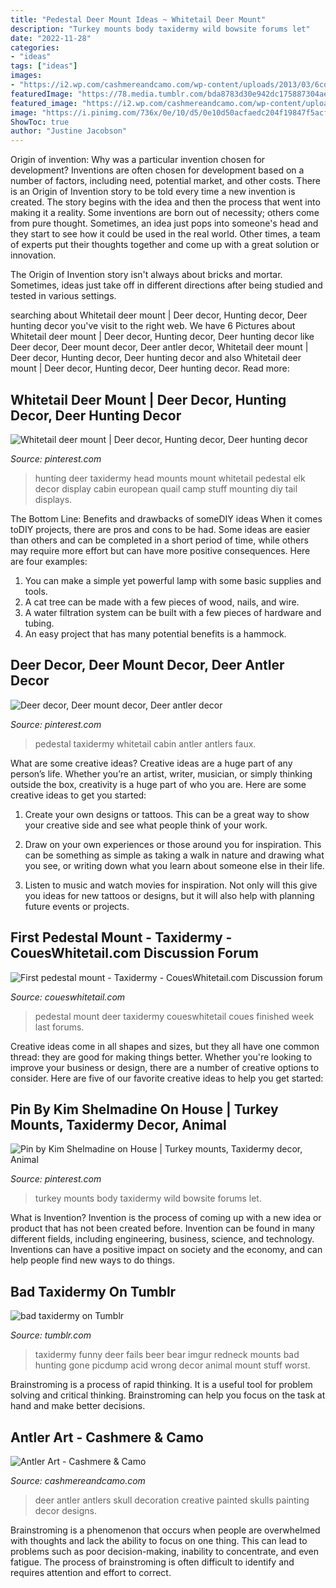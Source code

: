 ```yaml
---
title: "Pedestal Deer Mount Ideas ~ Whitetail Deer Mount"
description: "Turkey mounts body taxidermy wild bowsite forums let"
date: "2022-11-28"
categories:
- "ideas"
tags: ["ideas"]
images:
- "https://i2.wp.com/cashmereandcamo.com/wp-content/uploads/2013/03/6cd7157fa048422fb50753cb42784225.jpg"
featuredImage: "https://78.media.tumblr.com/bda8783d30e942dc175887304aecb97b/tumblr_midotosfGg1r330fso1_500.jpg"
featured_image: "https://i2.wp.com/cashmereandcamo.com/wp-content/uploads/2013/03/6cd7157fa048422fb50753cb42784225.jpg"
image: "https://i.pinimg.com/736x/0e/10/d5/0e10d50acfaedc204f19847f5acf66ca.jpg"
ShowToc: true
author: "Justine Jacobson"
---
```



Origin of invention: Why was a particular invention chosen for development?
Inventions are often chosen for development based on a number of factors, including need, potential market, and other costs. There is an Origin of Invention story to be told every time a new invention is created. The story begins with the idea and then the process that went into making it a reality. 
Some inventions are born out of necessity; others come from pure thought. Sometimes, an idea just pops into someone's head and they start to see how it could be used in the real world. Other times, a team of experts put their thoughts together and come up with a great solution or innovation. 

The Origin of Invention story isn't always about bricks and mortar. Sometimes, ideas just take off in different directions after being studied and tested in various settings.

	

		
searching about Whitetail deer mount | Deer decor, Hunting decor, Deer hunting decor you've visit to the right web. We have 6 Pictures about Whitetail deer mount | Deer decor, Hunting decor, Deer hunting decor like Deer decor, Deer mount decor, Deer antler decor, Whitetail deer mount | Deer decor, Hunting decor, Deer hunting decor and also Whitetail deer mount | Deer decor, Hunting decor, Deer hunting decor. Read more:
		
    
## Whitetail Deer Mount | Deer Decor, Hunting Decor, Deer Hunting Decor

<img loading=lazy src="https://i.pinimg.com/736x/0e/10/d5/0e10d50acfaedc204f19847f5acf66ca.jpg" onerror="this.onerror=null;this.src='https://tse1.mm.bing.net/th?id=OIP.Jl2pC2ojGLQch8TokwM44QHaKF&amp;pid=15.1';" alt="Whitetail deer mount | Deer decor, Hunting decor, Deer hunting decor">

_Source: pinterest.com_

>hunting deer taxidermy head mounts mount whitetail pedestal elk decor display cabin european quail camp stuff mounting diy tail displays. 

	

The Bottom Line: Benefits and drawbacks of someDIY ideas
When it comes toDIY projects, there are pros and cons to be had. Some ideas are easier than others and can be completed in a short period of time, while others may require more effort but can have more positive consequences. Here are four examples: 
1. You can make a simple yet powerful lamp with some basic supplies and tools.
2. A cat tree can be made with a few pieces of wood, nails, and wire.
3. A water filtration system can be built with a few pieces of hardware and tubing. 
4. An easy project that has many potential benefits is a hammock.

    
## Deer Decor, Deer Mount Decor, Deer Antler Decor

<img loading=lazy src="https://i.pinimg.com/736x/57/2e/c8/572ec8a349abeff887d531cdea075b68--hunting-stuff-deer-hunting.jpg" onerror="this.onerror=null;this.src='https://tse2.mm.bing.net/th?id=OIP.-yMiy9OM190dIpnc6wFG9QHaJ6&amp;pid=15.1';" alt="Deer decor, Deer mount decor, Deer antler decor">

_Source: pinterest.com_

>pedestal taxidermy whitetail cabin antler antlers faux. 

	

What are some creative ideas?
Creative ideas are a huge part of any person’s life. Whether you’re an artist, writer, musician, or simply thinking outside the box, creativity is a huge part of who you are. Here are some creative ideas to get you started:
1. Create your own designs or tattoos. This can be a great way to show your creative side and see what people think of your work.

2. Draw on your own experiences or those around you for inspiration. This can be something as simple as taking a walk in nature and drawing what you see, or writing down what you learn about someone else in their life.

3. Listen to music and watch movies for inspiration. Not only will this give you ideas for new tattoos or designs, but it will also help with planning future events or projects.


    
## First Pedestal Mount - Taxidermy - CouesWhitetail.com Discussion Forum

<img loading=lazy src="http://www.coueswhitetail.com/forums/uploads/monthly_02_2012/post-441-0-47517000-1330359969.jpg" onerror="this.onerror=null;this.src='https://tse1.mm.bing.net/th?id=OIP.1bKRXQICk39RNJIahttTmAHaNI&amp;pid=15.1';" alt="First pedestal mount - Taxidermy - CouesWhitetail.com Discussion forum">

_Source: coueswhitetail.com_

>pedestal mount deer taxidermy coueswhitetail coues finished week last forums. 

	

Creative ideas come in all shapes and sizes, but they all have one common thread: they are good for making things better. Whether you're looking to improve your business or design, there are a number of creative options to consider. Here are five of our favorite creative ideas to help you get started: 

    
## Pin By Kim Shelmadine On House | Turkey Mounts, Taxidermy Decor, Animal

<img loading=lazy src="https://i.pinimg.com/originals/ab/67/3d/ab673dc7d911b19369c5bb6558599f3b.jpg" onerror="this.onerror=null;this.src='https://tse3.mm.bing.net/th?id=OIP.kZvpg6V7J5YUtiTnY6mGGAHaHY&amp;pid=15.1';" alt="Pin by Kim Shelmadine on House | Turkey mounts, Taxidermy decor, Animal">

_Source: pinterest.com_

>turkey mounts body taxidermy wild bowsite forums let. 

	

What is Invention?
Invention is the process of coming up with a new idea or product that has not been created before. Invention can be found in many different fields, including engineering, business, science, and technology. Inventions can have a positive impact on society and the economy, and can help people find new ways to do things.

    
## Bad Taxidermy On Tumblr

<img loading=lazy src="https://78.media.tumblr.com/bda8783d30e942dc175887304aecb97b/tumblr_midotosfGg1r330fso1_500.jpg" onerror="this.onerror=null;this.src='https://tse4.mm.bing.net/th?id=OIP.K4nvtaMwIwD4lerlF1UQLQHaJ6&amp;pid=15.1';" alt="bad taxidermy on Tumblr">

_Source: tumblr.com_

>taxidermy funny deer fails beer bear imgur redneck mounts bad hunting gone picdump acid wrong decor animal mount stuff worst. 

	

Brainstroming is a process of rapid thinking. It is a useful tool for problem solving and critical thinking. Brainstroming can help you focus on the task at hand and make better decisions.

    
## Antler Art - Cashmere &amp; Camo

<img loading=lazy src="https://i2.wp.com/cashmereandcamo.com/wp-content/uploads/2013/03/6cd7157fa048422fb50753cb42784225.jpg" onerror="this.onerror=null;this.src='https://tse4.mm.bing.net/th?id=OIP.-nSAlXoBXh1ujOforqq8SAHaKC&amp;pid=15.1';" alt="Antler Art - Cashmere &amp; Camo">

_Source: cashmereandcamo.com_

>deer antler antlers skull decoration creative painted skulls painting decor designs. 

	

Brainstroming is a phenomenon that occurs when people are overwhelmed with thoughts and lack the ability to focus on one thing. This can lead to problems such as poor decision-making, inability to concentrate, and even fatigue. The process of brainstroming is often difficult to identify and requires attention and effort to correct.

